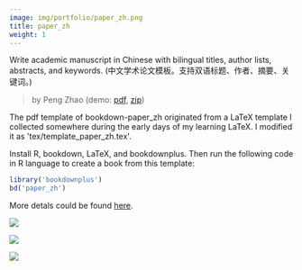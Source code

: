 ```yaml
---
image: img/portfolio/paper_zh.png
title: paper_zh
weight: 1
---
```


Write academic manuscript in Chinese with bilingual titles, author lists, abstracts, and keywords. (中文学术论文模板。支持双语标题、作者、摘要、关键词。)

> by Peng Zhao (demo: [pdf](https://github.com/pzhaonet/bookdownplus/raw/master/inst2/paper_zh/showcase/paper_zh.pdf), [zip](https://github.com/pzhaonet/bookdownplus/raw/master/inst/templates/paper_zh.zip))

<!--more-->


The pdf template of bookdown-paper_zh originated from a LaTeX template I collected somewhere during the early days of my learning LaTeX. I modified it as 'tex/template_paper_zh.tex'.

Install R, bookdown, LaTeX, and bookdownplus. Then run the following code in R language to create a book from this template:

```r
library('bookdownplus')
bd('paper_zh')
```

More detals could be found [here](https://github.com/pzhaonet/bookdownplus).
<p><a href="https://github.com/pzhaonet/bookdownplus/raw/master/inst2/paper_zh/showcase/cover.png"><img class = "jf-image-shadow" src="https://github.com/pzhaonet/bookdownplus/raw/master/inst2/paper_zh/showcase/cover.png" /></a></p>
<p><a href="https://github.com/pzhaonet/bookdownplus/raw/master/inst2/paper_zh/showcase/paper_zh2.png"><img class = "jf-image-shadow" src="https://github.com/pzhaonet/bookdownplus/raw/master/inst2/paper_zh/showcase/paper_zh2.png" /></a></p>
<p><a href="https://github.com/pzhaonet/bookdownplus/raw/master/inst2/paper_zh/showcase/paper_zh3.png"><img class = "jf-image-shadow" src="https://github.com/pzhaonet/bookdownplus/raw/master/inst2/paper_zh/showcase/paper_zh3.png" /></a></p>
